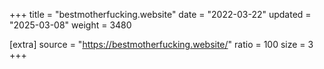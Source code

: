 +++
title = "bestmotherfucking.website"
date = "2022-03-22"
updated = "2025-03-08"
weight = 3480

[extra]
source = "https://bestmotherfucking.website/"
ratio = 100
size = 3
+++
